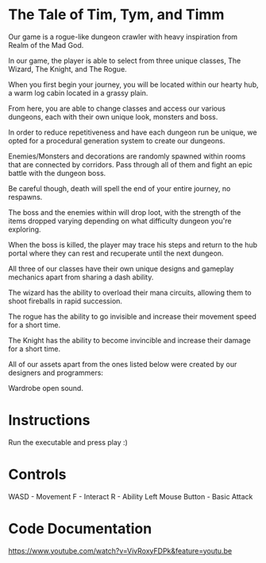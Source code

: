 # The Tale of Tim, Tym, and Timm
Our game is a rogue-like dungeon crawler with heavy inspiration from Realm of the Mad God.

In our game, the player is able to select from three unique classes, The Wizard, The Knight, and The Rogue.


When you first begin your journey, you will be located within our hearty hub, a warm log cabin located in a grassy plain.

From here, you are able to change classes and access our various dungeons, each with their own unique look, monsters and boss.


In order to reduce repetitiveness and have each dungeon run be unique, we opted for a procedural generation system to create our dungeons.

Enemies/Monsters and decorations are randomly spawned within rooms that are connected by corridors. Pass through all of them and fight an epic battle with the dungeon
boss.

Be careful though, death will spell the end of your entire journey, no respawns.


The boss and the enemies within will drop loot, with the strength of the items dropped varying depending on what difficulty dungeon you're exploring.

When the boss is killed, the player may trace his steps and return to the hub portal where they can rest and recuperate until the next dungeon.


All three of our classes have their own unique designs and gameplay mechanics apart from sharing a dash ability.

The wizard has the ability to overload their mana circuits, allowing them to shoot fireballs in rapid succession.

The rogue has the ability to go invisible and increase their movement speed for a short time.

The Knight has the ability to become invincible and increase their damage for a short time.


All of our assets apart from the ones listed below were created by our designers and programmers:

Wardrobe open sound.

# Instructions
Run the executable and press play :)

# Controls
WASD - Movement
F - Interact
R - Ability
Left Mouse Button - Basic Attack

# Code Documentation
https://www.youtube.com/watch?v=VivRoxyFDPk&feature=youtu.be

